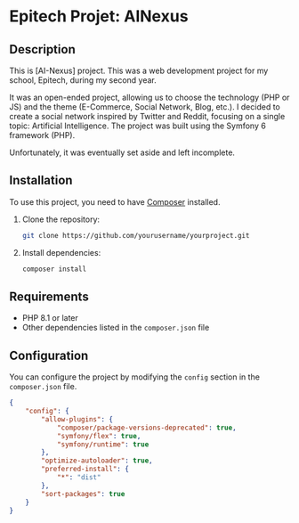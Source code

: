 # Epitech Projet: AINexus
 
## Description
This is [AI-Nexus] project. 
This was a web development project for my school, Epitech, during my second year.

It was an open-ended project, allowing us to choose the technology (PHP or JS) and the theme (E-Commerce, Social Network, Blog, etc.). I decided to create a social network inspired by Twitter and Reddit, focusing on a single topic: Artificial Intelligence. The project was built using the Symfony 6 framework (PHP).

Unfortunately, it was eventually set aside and left incomplete.


## Installation
To use this project, you need to have [Composer](https://getcomposer.org/) installed.

1. Clone the repository:

    ```bash
    git clone https://github.com/yourusername/yourproject.git
    ```

2. Install dependencies:

    ```bash
    composer install
    ```

## Requirements
- PHP 8.1 or later
- Other dependencies listed in the `composer.json` file

## Configuration
You can configure the project by modifying the `config` section in the `composer.json` file.

```json
{
    "config": {
        "allow-plugins": {
            "composer/package-versions-deprecated": true,
            "symfony/flex": true,
            "symfony/runtime": true
        },
        "optimize-autoloader": true,
        "preferred-install": {
            "*": "dist"
        },
        "sort-packages": true
    }
}
